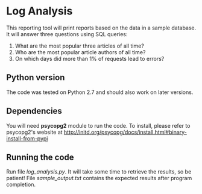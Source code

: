 # Log Analysis
This reporting tool will print reports based on the data in a sample database.
It will answer three questions using SQL queries:

1. What are the most popular three articles of all time?
1. Who are the most popular article authors of all time?
1. On which days did more than 1% of requests lead to errors?

## Python version
The code was tested on Python 2.7 and should also work on later versions.

## Dependencies
You will need **psycopg2** module to run the code. To install, please refer to
psycopg2's website at http://initd.org/psycopg/docs/install.html#binary-install-from-pypi

## Running the code
Run file *log_analysis.py*. It will take some time to retrieve the results, so be patient!
File *sample_output.txt* contains the expected results after program completion.



